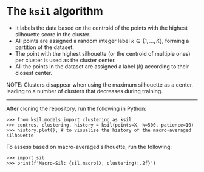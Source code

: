 # The `ksil` algorithm

* It labels the data based on the centroid of the points with the highest silhouette score in the cluster.
* All points are assigned a random integer label $k \in \{1, ..., K\}$, forming a partition of the dataset.
* The point with the highest silhouette (or the centroid of multiple ones) per cluster is used as the cluster center.
* All the points in the dataset are assigned a label ($k$) according to their closest center.


NOTE: Clusters disappear when using the maximum silhouette as a center, leading to a number of clusters that decreases during training.

---

After cloning the repository, run the following in Python:
```
>>> from ksil.models import clustering as ksil 
>>> centres, clustering, history = ksil(points=X, k=500, patience=10)
>>> history.plot(); # to visualise the history of the macro-averaged silhouette
```

To assess based on macro-averaged silhouette, run the following:
```
>>> import sil
>>> print(f'Macro-Sil: {sil.macro(X, clustering):.2f}')
```
